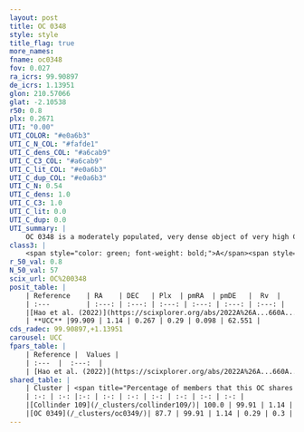 ```yaml
---
layout: post
title: OC 0348
style: style
title_flag: true
more_names: 
fname: oc0348
fov: 0.027
ra_icrs: 99.90897
de_icrs: 1.13951
glon: 210.57066
glat: -2.10538
r50: 0.8
plx: 0.2671
UTI: "0.00"
UTI_COLOR: "#e0a6b3"
UTI_C_N_COL: "#fafde1"
UTI_C_dens_COL: "#a6cab9"
UTI_C_C3_COL: "#a6cab9"
UTI_C_lit_COL: "#e0a6b3"
UTI_C_dup_COL: "#e0a6b3"
UTI_C_N: 0.54
UTI_C_dens: 1.0
UTI_C_C3: 1.0
UTI_C_lit: 0.0
UTI_C_dup: 0.0
UTI_summary: |
    OC 0348 is a moderately populated, very dense object of very high C3 quality. It was recently reported in the literature.<br><br><span style="color: #99180f; font-weight: bold;">Warning: </span>This is very likely a duplicate object, which shares a large percentage of members with at least one previously reported entry, and a large percentage with at least one entry reported in the same catalogue.
class3: |
    <span style="color: green; font-weight: bold;">A</span><span style="color: green; font-weight: bold;">A</span>
r_50_val: 0.8
N_50_val: 57
scix_url: OC%200348
posit_table: |
    | Reference    | RA    | DEC   | Plx  | pmRA  | pmDE   |  Rv  |
    | :---         | :---: | :---: | :---: | :---: | :---: | :---: |
    |[Hao et al. (2022)](https://scixplorer.org/abs/2022A%26A...660A...4H) | 99.909 | 1.148 | 0.274 | 0.289 | 0.084 | -- |
    | **UCC** |99.909 | 1.14 | 0.267 | 0.29 | 0.098 | 62.551 | 
cds_radec: 99.90897,+1.13951
carousel: UCC
fpars_table: |
    | Reference |  Values |
    | :---  |  :---:  |
    | [Hao et al. (2022)](https://scixplorer.org/abs/2022A%26A...660A...4H) | `AG=0.32, age=8.6, Z=0.027` |
shared_table: |
    | Cluster | <span title="Percentage of members that this OC shares with the ones listed">%</span>   | RA   | DEC   | Plx   | pmRA  | pmDE  | Rv | UTI |
    | :-: | :-: |:-: | :-: | :-: | :-: | :-: | :-: | :-: |
    |[Collinder 109](/_clusters/collinder109/)| 100.0 | 99.91 | 1.14 | 0.27 | 0.3 | 0.11 | 62.63 |0.92 |
    |[OC 0349](/_clusters/oc0349/)| 87.7 | 99.91 | 1.14 | 0.29 | 0.3 | 0.11 | 62.9 |0.0 |
---
```


